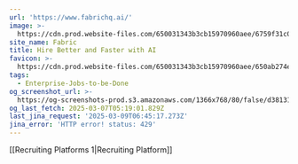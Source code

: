 ```yaml
---
url: 'https://www.fabrichq.ai/'
image: >-
  https://cdn.prod.website-files.com/650031343b3cb15970960aee/6759f31c057f5856fd2a85a7_Fabric%20Deck%20(AI%20Interviewing).jpg
site_name: Fabric
title: Hire Better and Faster with AI
favicon: >-
  https://cdn.prod.website-files.com/650031343b3cb15970960aee/650ab274e1de5f7e3b6ae6fd_fabric_logomark_enclosed.png
tags:
  - Enterprise-Jobs-to-be-Done
og_screenshot_url: >-
  https://og-screenshots-prod.s3.amazonaws.com/1366x768/80/false/d3813120a803dbfcec1175f3f34eaaafe0bc0dc7eb5508d85111f9c0cee29f86.jpeg
og_last_fetch: 2025-03-07T05:19:01.829Z
last_jina_request: '2025-03-09T06:45:17.273Z'
jina_error: 'HTTP error! status: 429'
---
```

[[Recruiting Platforms 1|Recruiting Platform]]

